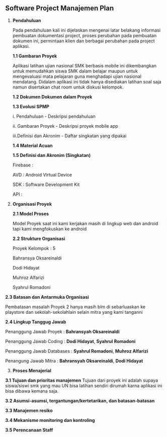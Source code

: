 ## **Software Project Manajemen Plan**

1. **Pendahuluan**

   Pada pendahuluan kali ini dijelaskan mengenai latar belakang informasi  pembuatan dokumentasi project, proses perubahan pada pembuatan dokumen ini, permintaan klien dan berbagai perubahan pada project aplikasi.

   **1.1 Gambaran Proyek**

   Aplikasi latihan ujian nasional SMK berbasis mobile ini dikembangkan untuk memudahkan siswa SMK dalam belajar maupun untuk mengevaluasi mata pelajaran guna menghadapi ujian nasional mendatang. Didalam aplikasi ini tidak hanya disediakan latihan soal saja namun disertakan chat room untuk diskusi kelompok.

   **1.2 Dokumen Dokumen dalam Proyek**

   **1.3 Evolusi SPMP**

   i.     Pendahuluan - Deskripsi pendahuluan

   ii.    Gambaran Proyek - Deskripsi proyek mobile app

   iii.Definisi dan Akronim - Daftar singkatan yang dipakai

   **1.4 Material Acuan**

   **1.5 Definisi dan Akronim \(Singkatan\)**

   Firebase :

   AVD : Android Virtual Device

   SDK : Software Development Kit

   API :

2. **Organisasi Proyek**

   **2.1 Model Proses**

   Model Proyek saat ini kami kerjakan masih di lingkup web dan android tapi kami mengfokuskan ke android

   **2.2 Strukture Organisasi**

   Proyek Kelompok : 5

   Bahransya Oksareinaldi

   Dodi Hidayat

   Muhroz Alfarizi

   Syahrul Romadoni


**2.3 Batasan dan Antarmuka Organisasi**

   Pembatasan masalah Proyek 2 hanya masih blm di sebarluaskan ke playstore dan sekolah-sekolahlain selain mitra yang kami tanganni 

**2.4 Lingkup Tanggug Jawab**
	
   Penanggung Jawab Proyek : **Bahransyah Oksareinaldi**

   Penanggung Jawab Coding : **Dodi Hidayat**, **Syahrul Romadoni**

   Penanggung Jawab Databases : **Syahrul Romadoni**, **Muhroz Alfarizi**
	
   Penangung Jawab Mitra : **Bahransyah Oksareinaldi**, **Dodi Hidayat**

3. **Proses Menajerial**

**3.1 Tujuan dan prioritas manajemen**
   Tujuan dari proyek ini adalah supaya siswa/siswi smk yang mau UN bisa latihan sendiri dirumah karna aplikasi ini bisa dibawa kemana saja.

**3.2 Asumsi-asumsi, tergantungan/kertetarikan, dan batasan-batasan**

**3.3 Manajemen resiko**

**3.4 Mekanisme monitoring dan kontroling**

**3.5 Perencanaan Staff**